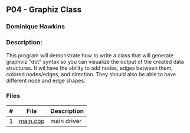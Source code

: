 ## P04 - Graphiz Class
### Dominique Hawkins
### Description:

  This program will demonstrate how to write a class that will generate graphviz "dot" syntax
  so you can visualize the output of the created data structures. 
  It wil have the ability to add nodes, edges between them, colored nodes/edges, and
  direction. They should also be able to have different node and edge shapes.
### Files

|   #   | File     | Description                      |
| :---: | -------- | -------------------------------- |
|   1   |[main.cpp](https://github.com/DomHaw21/2143-OOP-HAWKINS/blob/main/Assignments/P04/main.cpp)|main driver|
